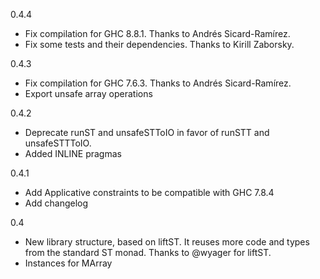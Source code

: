0.4.4

  * Fix compilation for GHC 8.8.1. Thanks to Andrés Sicard-Ramírez.
  * Fix some tests and their dependencies. Thanks to Kirill Zaborsky.

0.4.3

  * Fix compilation for GHC 7.6.3. Thanks to Andrés Sicard-Ramírez.
  * Export unsafe array operations

0.4.2

  * Deprecate runST and unsafeSTToIO in favor of
    runSTT and unsafeSTTToIO.
  * Added INLINE pragmas

0.4.1

  * Add Applicative constraints to be compatible with GHC 7.8.4
  * Add changelog

0.4

  * New library structure, based on liftST. It reuses more code and
    types from the standard ST monad. Thanks to @wyager for liftST.
  * Instances for MArray
